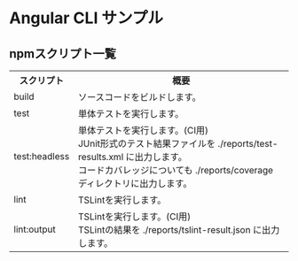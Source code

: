 # Angular CLI サンプル

## npmスクリプト一覧

<table>
<tr>
  <th>スクリプト</th>
  <th>概要</th>
</tr>
<tr>
  <td>build</td>
  <td>ソースコードをビルドします。</td>
</tr>
<tr>
  <td>test</td>
  <td>単体テストを実行します。</td>
</tr>
<tr>
  <td>test:headless</td>
  <td>
    単体テストを実行します。(CI用)<br>  
    JUnit形式のテスト結果ファイルを ./reports/test-results.xml に出力します。<br>  
    コードカバレッジについても ./reports/coverage ディレクトリに出力します。  
  </td>
</tr>
<tr>
  <td>lint</td>
  <td>TSLintを実行します。</td>
</tr>
<tr>
  <td>lint:output</td>
  <td>
    TSLintを実行します。(CI用)<br>   
    TSLintの結果を ./reports/tslint-result.json に出力します。
  </td>
</tr>
</table>